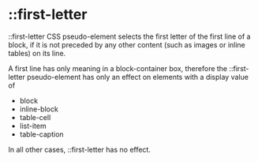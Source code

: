 # ::first-letter

::first-letter CSS pseudo-element selects the first letter of the first line of a block, if it is not preceded by any other content (such as images or inline tables) on its line.

A first line has only meaning in a block-container box, therefore the ::first-letter pseudo-element has only an effect on elements with a display value of 
- block
- inline-block
- table-cell
- list-item
- table-caption

In all other cases, ::first-letter has no effect.